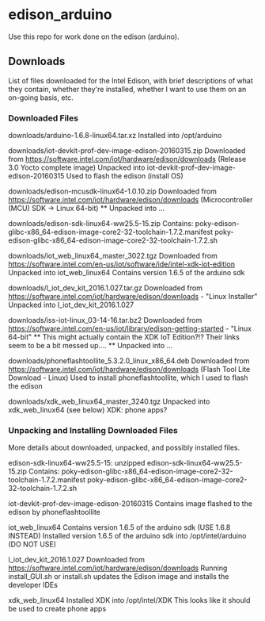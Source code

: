 
# edison_arduino

Use this repo for work done on the edison (arduino).

## Downloads

List of files downloaded for the Intel Edison, with brief
descriptions of what they contain, whether they're installed,
whether I want to use them on an on-going basis, etc.

### Downloaded Files

downloads/arduino-1.6.8-linux64.tar.xz
	Installed into /opt/arduino

downloads/iot-devkit-prof-dev-image-edison-20160315.zip
	Downloaded from https://software.intel.com/iot/hardware/edison/downloads (Release 3.0 Yocto complete image)
	Unpacked into iot-devkit-prof-dev-image-edison-20160315
	Used to flash the edison (install OS)

downloads/edison-mcusdk-linux64-1.0.10.zip
	Downloaded from https://software.intel.com/iot/hardware/edison/downloads (Microcontroller (MCU) SDK -> Linux 64-bit)
**	Unpacked into ...

downloads/edison-sdk-linux64-ww25.5-15.zip
	Contains:
		poky-edison-glibc-x86_64-edison-image-core2-32-toolchain-1.7.2.manifest
		poky-edison-glibc-x86_64-edison-image-core2-32-toolchain-1.7.2.sh

downloads/iot_web_linux64_master_3022.tgz
	Downloaded from https://software.intel.com/en-us/iot/software/ide/intel-xdk-iot-edition
	Unpacked into iot_web_linux64
	Contains version 1.6.5 of the arduino sdk

downloads/l_iot_dev_kit_2016.1.027.tar.gz
	Downloaded from https://software.intel.com/iot/hardware/edison/downloads - "Linux Installer"
	Unpacked into l_iot_dev_kit_2016.1.027

downloads/iss-iot-linux_03-14-16.tar.bz2
	Downloaded from https://software.intel.com/en-us/iot/library/edison-getting-started - "Linux 64-bit"
**	This might actually contain the XDK IoT Edition?!?  Their links seem to be a bit messed up....
**	Unpacked into ...

downloads/phoneflashtoollite_5.3.2.0_linux_x86_64.deb
	Downloaded from https://software.intel.com/iot/hardware/edison/downloads (Flash Tool Lite Download - Linux)
	Used to install phoneflashtoollite, which I used to flash the edison

downloads/xdk_web_linux64_master_3240.tgz
	Unpacked into xdk_web_linux64 (see below)
	XDK: phone apps?

### Unpacking and Installing Downloaded Files

More details about downloaded, unpacked, and possibly installed files.

edison-sdk-linux64-ww25.5-15: unzipped edison-sdk-linux64-ww25.5-15.zip
	Contains:
		poky-edison-glibc-x86_64-edison-image-core2-32-toolchain-1.7.2.manifest
		poky-edison-glibc-x86_64-edison-image-core2-32-toolchain-1.7.2.sh

iot-devkit-prof-dev-image-edison-20160315
	Contains image flashed to the edison by phoneflashtoollite

iot_web_linux64
	Contains version 1.6.5 of the arduino sdk (USE 1.6.8 INSTEAD)
	Installed version 1.6.5 of the arduino sdk into /opt/intel/arduino (DO NOT USE)

l_iot_dev_kit_2016.1.027
	Downloaded from https://software.intel.com/iot/hardware/edison/downloads
	Running install_GUI.sh or install.sh updates the Edison image and installs the developer IDEs

xdk_web_linux64
	Installed XDK into /opt/intel/XDK
	This looks like it should be used to create phone apps

